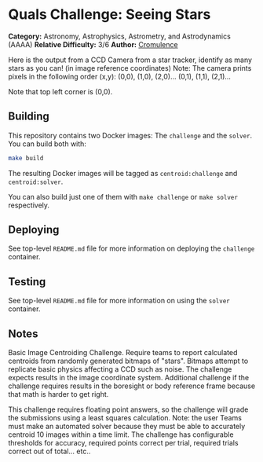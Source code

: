 # Quals Challenge: Seeing Stars #

**Category:** Astronomy, Astrophysics, Astrometry, and Astrodynamics (AAAA)
**Relative Difficulty:** 3/6
**Author:** [Cromulence](https://cromulence.com/)

Here is the output from a CCD Camera from a star tracker, identify as many
stars as you can! (in image reference coordinates) Note: The camera prints
pixels in the following order (x,y): (0,0), (1,0), (2,0)... (0,1), (1,1),
(2,1)...

Note that top left corner is (0,0).


## Building ##

This repository contains two Docker images: The `challenge` and the `solver`.
You can build both with:

```sh
make build
```

The resulting Docker images will be tagged as `centroid:challenge` and
`centroid:solver`.

You can also build just one of them with `make challenge` or `make solver`
respectively.


## Deploying ##

See top-level `README.md` file for more information on deploying the
`challenge` container.


## Testing ##

See top-level `README.md` file for more information on using the `solver`
container.


## Notes ##

Basic Image Centroiding Challenge. Require teams to report calculated centroids
from randomly generated bitmaps of "stars". Bitmaps attempt to replicate basic 
physics affecting a CCD such as noise. The challenge expects results in the image
coordinate system. Additional challenge if the challenge requires results in the
boresight or body reference frame because that math is harder to get right.

This challenge requires floating point answers, so the challenge will grade the
submissions using a least squares calculation. Note: the user Teams must make an 
automated solver because they must be able to accurately centroid 10 images 
within a time limit. The challenge has configurable thresholds for accuracy, 
required points correct per trial, required trials correct out of total... etc..
